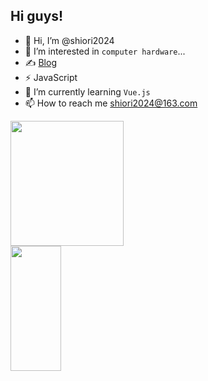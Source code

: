 ## Hi guys!
- 👋 Hi, I’m @shiori2024
- 👀 I’m interested in `computer hardware`...
- ✍️ [Blog](https://shiori.fun)
- ⚡ JavaScript
- 🌱 I’m currently learning `Vue.js`
- 📫 How to reach me [shiori2024@163.com](mailto:shiori2024@163.com)

<!---
shiori2024/shiori2024 is a ✨ special ✨ repository because its `README.md` (this file) appears on your GitHub profile.
You can click the Preview link to take a look at your changes.
--->
<span width="100%">
<a href="https://github.com/anuraghazra/github-readme-stats">
  <img width="60%" height=200 align="center" src="https://github-readme-stats-sigma-liard.vercel.app/api?username=shiori2024&show_icons=true" />
</a>
<a href="https://github.com/anuraghazra/convoychat">
  <img width="40%" height=200 align="center" src="https://github-readme-stats-sigma-liard.vercel.app/api/top-langs?username=shiori2024&layout=compact&langs_count=8" />
</a>
</span>
